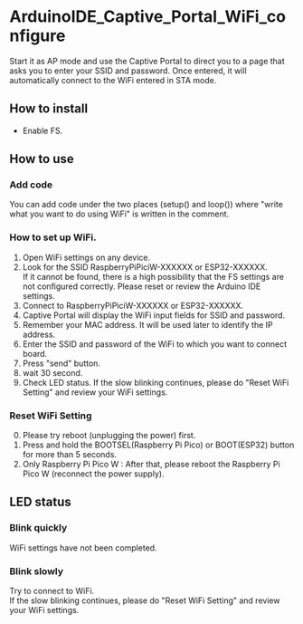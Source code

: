 # ArduinoIDE_Captive_Portal_WiFi_configure
Start it as AP mode and use the Captive Portal to direct you to a page that asks you to enter your SSID and password. Once entered, it will automatically connect to the WiFi entered in STA mode.

## How to install
* Enable FS.

## How to use
### Add code
You can add code under the two places (setup() and loop()) where "write what you want to do using WiFi" is written in the comment.
### How to set up WiFi.
1. Open WiFi settings on any device.
2. Look for the SSID RaspberryPiPiciW-XXXXXX or ESP32-XXXXXX.<br>
If it cannot be found, there is a high possibility that the FS settings are not configured correctly. Please reset or review the Arduino IDE settings.
3. Connect to RaspberryPiPiciW-XXXXXX or ESP32-XXXXXX.
4. Captive Portal will display the WiFi input fields for SSID and password.
5. Remember your MAC address. It will be used later to identify the IP address.
6. Enter the SSID and password of the WiFi to which you want to connect board.
7. Press "send" button.
8. wait 30 second.
9. Check LED status. If the slow blinking continues, please do "Reset WiFi Setting" and review your WiFi settings.

### Reset WiFi Setting
0. Please try reboot (unplugging the power) first.<br>
1. Press and hold the BOOTSEL(Raspberry Pi Pico) or BOOT(ESP32) button for more than 5 seconds.<br>
2. Only Raspberry Pi Pico W : After that, please reboot the Raspberry Pi Pico W (reconnect the power supply).

## LED status
### Blink quickly
WiFi settings have not been completed.
### Blink slowly
Try to connect to WiFi.<br>
If the slow blinking continues, please do "Reset WiFi Setting" and review your WiFi settings.
